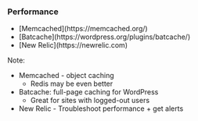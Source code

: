 ###  Performance

* <!-- .element: class="fragment" --> [Memcached](https://memcached.org/)
* <!-- .element: class="fragment" --> [Batcache](https://wordpress.org/plugins/batcache/)
* <!-- .element: class="fragment" --> [New Relic](https://newrelic.com)

Note:

* Memcached - object caching
    - Redis may be even better
* Batcache: full-page caching for WordPress
    - Great for sites with logged-out users
* New Relic - Troubleshoot performance + get alerts
